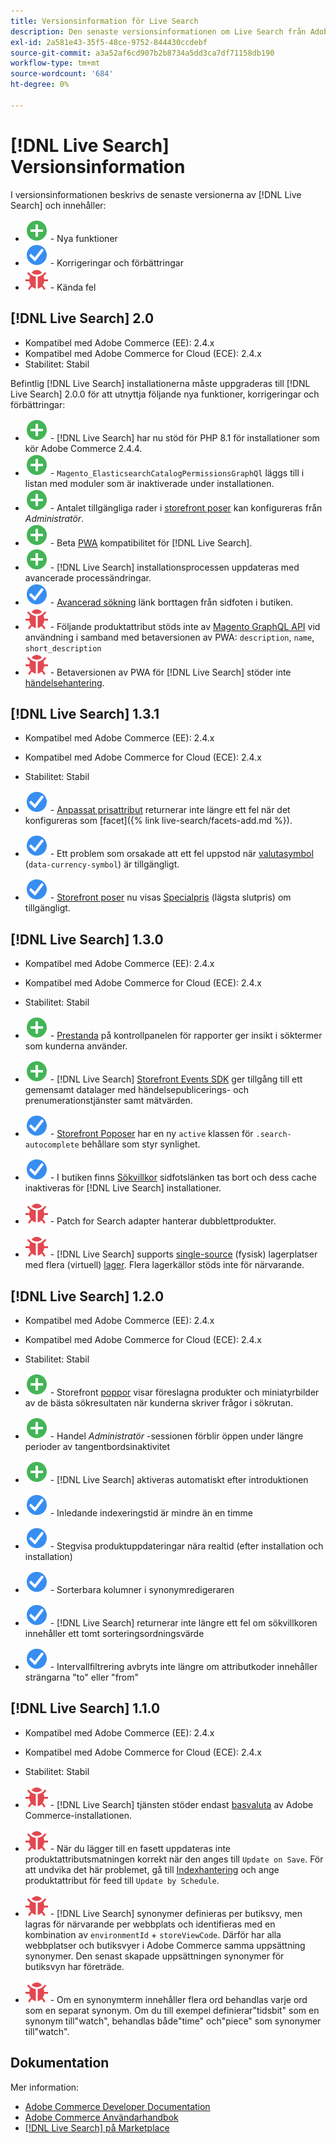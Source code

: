 ```yaml
---
title: Versionsinformation för Live Search
description: Den senaste versionsinformationen om Live Search från Adobe Commerce.
exl-id: 2a581e43-35f5-48ce-9752-844430ccdebf
source-git-commit: a3a52af6cd907b2b8734a5dd3ca7df71158db190
workflow-type: tm+mt
source-wordcount: '684'
ht-degree: 0%

---
```


# [!DNL Live Search] Versionsinformation

I versionsinformationen beskrivs de senaste versionerna av [!DNL Live Search] och innehåller:

* ![Nytt](../assets/new.svg) - Nya funktioner
* ![Korrigera](../assets/fix.svg) - Korrigeringar och förbättringar
* ![Fel](../assets/bug.svg) - Kända fel

## [!DNL Live Search] 2.0

* Kompatibel med Adobe Commerce (EE): 2.4.x
* Kompatibel med Adobe Commerce for Cloud (ECE): 2.4.x
* Stabilitet: Stabil

Befintlig [!DNL Live Search] installationerna måste uppgraderas till [!DNL Live Search] 2.0.0 för att utnyttja följande nya funktioner, korrigeringar och förbättringar:

* ![Nytt](../assets/new.svg) - [!DNL Live Search] har nu stöd för PHP 8.1 för installationer som kör Adobe Commerce 2.4.4.
* ![Nytt](../assets/new.svg) - `Magento_ElasticsearchCatalogPermissionsGraphQl` läggs till i listan med moduler som är inaktiverade under installationen.
* ![Nytt](../assets/new.svg) - Antalet tillgängliga rader i [storefront poser](quick-tour.md) kan konfigureras från *Administratör*.
* ![Nytt](../assets/new.svg) - Beta [PWA](https://developer.adobe.com/commerce/pwa-studio/) kompatibilitet för [!DNL Live Search].
* ![Nytt](../assets/new.svg) - [!DNL Live Search] installationsprocessen uppdateras med avancerade processändringar.
* ![Korrigera](../assets/fix.svg) - [Avancerad sökning](https://docs.magento.com/user-guide/catalog/search-advanced.html) länk borttagen från sidfoten i butiken.
* ![Fel](../assets/bug.svg) - Följande produktattribut stöds inte av [Magento GraphQL API](https://devdocs.magento.com/guides/v2.4/graphql) vid användning i samband med betaversionen av PWA: `description`, `name`, `short_description`
* ![Fel](../assets/bug.svg) - Betaversionen av PWA för [!DNL Live Search] stöder inte [händelsehantering](https://devdocs.magento.com/shared-services/storefront-events-sdk.html).

## [!DNL Live Search] 1.3.1

* Kompatibel med Adobe Commerce (EE): 2.4.x
* Kompatibel med Adobe Commerce for Cloud (ECE): 2.4.x
* Stabilitet: Stabil

* ![Korrigera](../assets/fix.svg) - [Anpassat prisattribut](https://docs.magento.com/user-guide/stores/attributes-input-types.html) returnerar inte längre ett fel när det konfigureras som [facet]({% link live-search/facets-add.md %}).
* ![Korrigera](../assets/fix.svg) - Ett problem som orsakade att ett fel uppstod när [valutasymbol](https://docs.magento.com/user-guide/stores/currency-symbols.html) (`data-currency-symbol`) är tillgängligt.
* ![Korrigera](../assets/fix.svg) - [Storefront poser](storefront-popover.md) nu visas [Specialpris](https://docs.magento.com/user-guide/catalog/product-price-special.html) (lägsta slutpris) om tillgängligt.

## [!DNL Live Search] 1.3.0

* Kompatibel med Adobe Commerce (EE): 2.4.x
* Kompatibel med Adobe Commerce for Cloud (ECE): 2.4.x
* Stabilitet: Stabil

* ![Nytt](../assets/new.svg) - [Prestanda](performance.md) på kontrollpanelen för rapporter ger insikt i söktermer som kunderna använder.
* ![Nytt](../assets/new.svg) - [!DNL Live Search] [Storefront Events SDK](https://devdocs.magento.com/shared-services/storefront-events-sdk.html) ger tillgång till ett gemensamt datalager med händelsepublicerings- och prenumerationstjänster samt mätvärden.
* ![Korrigera](../assets/fix.svg) - [Storefront Poposer](https://devdocs.magento.com/live-search/storefront-popover.html) har en ny `active` klassen för `.search-autocomplete` behållare som styr synlighet.
* ![Korrigera](../assets/fix.svg) - I butiken finns [Sökvillkor](https://docs.magento.com/user-guide/marketing/search-terms-popular.html) sidfotslänken tas bort och dess cache inaktiveras för [!DNL Live Search] installationer.
* ![Fel](../assets/bug.svg) - Patch for Search adapter hanterar dubblettprodukter.
* ![Fel](../assets/bug.svg) - [!DNL Live Search] supports [single-source](https://docs.magento.com/user-guide/catalog/inventory-sources.html) (fysisk) lagerplatser med flera (virtuell) [lager](https://docs.magento.com/user-guide/catalog/inventory-stock.html). Flera lagerkällor stöds inte för närvarande.

## [!DNL Live Search] 1.2.0

* Kompatibel med Adobe Commerce (EE): 2.4.x
* Kompatibel med Adobe Commerce for Cloud (ECE): 2.4.x
* Stabilitet: Stabil

* ![Nytt](../assets/new.svg) - Storefront [poppor](storefront-popover.md) visar föreslagna produkter och miniatyrbilder av de bästa sökresultaten när kunderna skriver frågor i sökrutan.
* ![Nytt](../assets/new.svg) - Handel *Administratör* -sessionen förblir öppen under längre perioder av tangentbordsinaktivitet
* ![Nytt](../assets/new.svg) - [!DNL Live Search] aktiveras automatiskt efter introduktionen
* ![Korrigera](../assets/fix.svg) - Inledande indexeringstid är mindre än en timme
* ![Korrigera](../assets/fix.svg) - Stegvisa produktuppdateringar nära realtid (efter installation och installation)
* ![Korrigera](../assets/fix.svg) - Sorterbara kolumner i synonymredigeraren
* ![Korrigera](../assets/fix.svg) - [!DNL Live Search] returnerar inte längre ett fel om sökvillkoren innehåller ett tomt sorteringsordningsvärde
* ![Korrigera](../assets/fix.svg) - Intervallfiltrering avbryts inte längre om attributkoder innehåller strängarna &quot;to&quot; eller &quot;from&quot;

## [!DNL Live Search] 1.1.0

* Kompatibel med Adobe Commerce (EE): 2.4.x
* Kompatibel med Adobe Commerce for Cloud (ECE): 2.4.x
* Stabilitet: Stabil

* ![Fel](../assets/bug.svg) - [!DNL Live Search] tjänsten stöder endast [basvaluta](https://docs.magento.com/user-guide/stores/currency-configuration.html) av Adobe Commerce-installationen.
* ![Fel](../assets/bug.svg) - När du lägger till en fasett uppdateras inte produktattributsmatningen korrekt när den anges till `Update on Save`. För att undvika det här problemet, gå till [Indexhantering](https://docs.magento.com/user-guide/system/index-management.html) och ange produktattribut för feed till `Update by Schedule`.
* ![Fel](../assets/bug.svg) - [!DNL Live Search] synonymer definieras per butiksvy, men lagras för närvarande per webbplats och identifieras med en kombination av `environmentId` + `storeViewCode`. Därför har alla webbplatser och butiksvyer i Adobe Commerce samma uppsättning synonymer. Den senast skapade uppsättningen synonymer för butiksvyn har företräde.
* ![Fel](../assets/bug.svg) - Om en synonymterm innehåller flera ord behandlas varje ord som en separat synonym. Om du till exempel definierar&quot;tidsbit&quot; som en synonym till&quot;watch&quot;, behandlas både&quot;time&quot; och&quot;piece&quot; som synonymer till&quot;watch&quot;.

## Dokumentation

Mer information:

* [Adobe Commerce Developer Documentation](https://devdocs.magento.com/)
* [Adobe Commerce Användarhandbok](https://docs.magento.com/user-guide/)
* [[!DNL Live Search] på Marketplace](https://marketplace.magento.com/magento-live-search.html)
